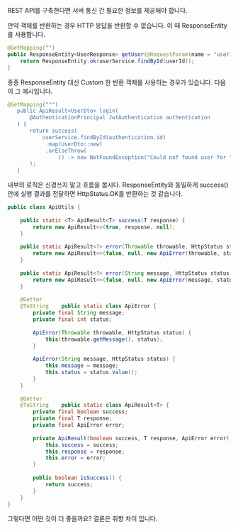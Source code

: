 REST API를 구축한다면 서버 통신 간 필요한 정보를 제공해야 합니다. 

만약 객체를 반환하는 경우 HTTP 응답을 반환할 수 없습니다. 이 때 ResponseEntity를 사용합니다. 

```java
@GetMapping("")
public ResponseEntity<UserResponse> getUser(@RequestParam(name = "userId") Long userId){
	return ResponseEntity.ok(userService.findById(userId));
}
```

종종 ResponseEntity 대신 Custom 한 반환 객체를 사용하는 경우가 있습니다. 다음이 그 예시입니다. 
```java
@GetMapping(""")  
   public ApiResult<UserDto> login(  
       @AuthenticationPrincipal JwtAuthentication authentication  
   ) {  
       return success(  
           userService.findById(authentication.id)  
			.map(UserDto::new)  
			.orElseThrow(  
			    () -> new NotFoundException("Could nof found user for " + authentication.id))  
       );  
   }
```

내부의 로직은 신경쓰지 말고 흐름을 봅시다. ResponseEntity와 동일하게 success() 안에 실행 결과를 전달하면 HttpStatus.OK를 반환하는 것 같습니다.

```java
public class ApiUtils {  
  
    public static <T> ApiResult<T> success(T response) {  
        return new ApiResult<>(true, response, null);  
    }  
  
    public static ApiResult<?> error(Throwable throwable, HttpStatus status) {  
        return new ApiResult<>(false, null, new ApiError(throwable, status));  
    }  
  
    public static ApiResult<?> error(String message, HttpStatus status) {  
        return new ApiResult<>(false, null, new ApiError(message, status));  
    }  
  
    @Getter  
    @ToString    public static class ApiError {  
        private final String message;  
        private final int status;  
  
        ApiError(Throwable throwable, HttpStatus status) {  
            this(throwable.getMessage(), status);  
        }  
  
        ApiError(String message, HttpStatus status) {  
            this.message = message;  
            this.status = status.value();  
        }  
    }  
  
    @Getter  
    @ToString    public static class ApiResult<T> {  
        private final boolean success;  
        private final T response;  
        private final ApiError error;  
  
        private ApiResult(boolean success, T response, ApiError error) {  
            this.success = success;  
            this.response = response;  
            this.error = error;  
        }  
  
        public boolean isSuccess() {  
            return success;  
        }  
    }  
}
```

그렇다면 어떤 것이 더 좋을까요? 결론은 취향 차이 입니다.